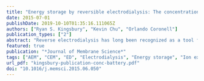 ```yaml
---
title: "Energy storage by reversible electrodialysis: The concentration battery"
date: 2015-07-01
publishDate: 2019-10-10T01:35:16.111065Z
authors: ["Ryan S. Kingsbury", "Kevin Chu", "Orlando Coronell"]
publication_types: ["2"]
abstract: "Reverse electrodialysis has long been recognized as a tool for harnessing free energy from salinity gradients but has received little attention for its potential in energy storage applications. Here we present the experimental and modeled performance of a rechargeable electrodialytic battery system developed for the purpose of energy storage. Experimental round-trip energy efficiency ranged from 21.2% to 34.0% when cycling the system between 33% and 40-90% state of charge. A mass transport model based on chemical thermodynamics is also proposed to describe the system's performance. Results indicate that, upon model calibration, the model effectively predicts experimental values. Experimental and modeled results suggest that the membrane resistance and osmosis are the primary sources of ohmic and faradaic energy losses, respectively. The results demonstrate that a functioning battery can be constructed using typical reverse electrodialysis stack components. Future improvements in membrane technology and optimization of the system chemistry offer promising avenues to improve the power density, energy density, and round-trip energy efficiency of the process."
featured: true
publication: "*Journal of Membrane Science*"
tags: ["AEM", "CEM", "ED", "Electrodialysis", "Energy storage", "Ion exchange", "OCV", "PD", "RED", "Reverse electrodialysis", "SOC", "Salinity gradient power", "anion exchange membrane", "cation exchange membrane", "electrodialysis or energy density", "energy storage", "open circuit voltage", "power density", "reverse electrodialysis", "state of charge"]
url_pdf: "kingsbury-publication-conc-battery.pdf"
doi: "10.1016/j.memsci.2015.06.050"
---
```


